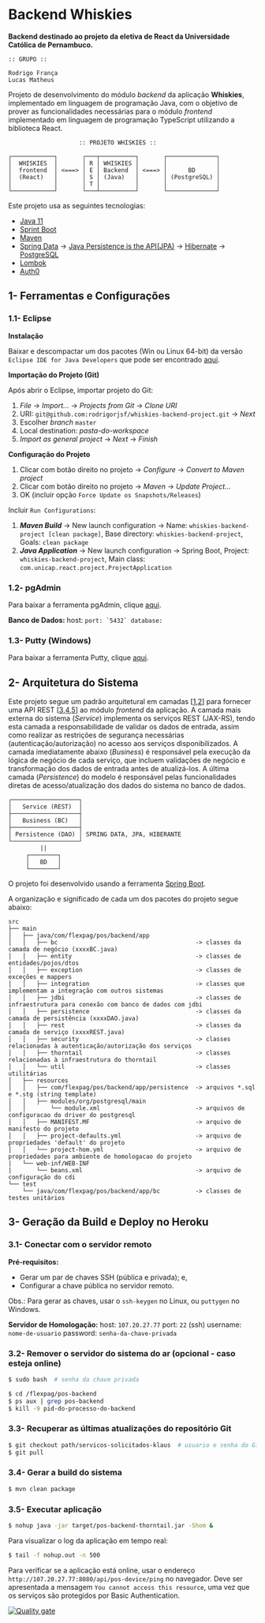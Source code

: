 # Backend Whiskies

**Backend destinado ao projeto da eletiva de React da Universidade Católica de Pernambuco.**

```
:: GRUPO ::

Rodrigo França
Lucas Matheus
```

Projeto de desenvolvimento do módulo _backend_ da aplicação **Whiskies**, implementado em linguagem de programação Java, com o objetivo de prover as funcionalidades necessárias para o módulo _frontend_ implementado em linguagem de programação TypeScript utilizando a biblioteca React.

```
                    :: PROJETO WHISKIES ::

┌────────────┐       ┌───┬──────────┐       ┌──────────────┐
│  WHISKIES  │       │ R │ WHISKIES │       │              │
│  frontend  │ <===> │ E │ Backend  │ <===> │      BD      │
│  (React)   │       │ S │ (Java)   │       │ (PostgreSQL) │
│            │       │ T │          │       │              │
└────────────┘       └───┴──────────┘       └──────────────┘
```

Este projeto usa as seguintes tecnologias:
- [Java 11](https://www.oracle.com/technetwork/java/javase/downloads/index.html)
- [Sprint Boot](https://spring.io/projects/spring-boot)
- [Maven](https://maven.apache.org/)
- [Spring Data](https://spring.io/projects/spring-data)
     ->  [Java Persistence is the API(JPA)](https://docs.oracle.com/javaee/7/api/javax/persistence/package-summary.html)
     ->  [Hibernate](https://hibernate.org/)
     ->  [PostgreSQL](https://www.postgresql.org/)
- [Lombok](https://projectlombok.org/)
- [Auth0](https://auth0.com/)


## 1- Ferramentas e Configurações

### 1.1- Eclipse

**Instalação**

Baixar e descompactar um dos pacotes (Win ou Linux 64-bit) da versão `Eclipse IDE for Java Developers` que pode ser encontrado [aqui](https://www.eclipse.org/downloads/packages/).

**Importação do Projeto (Git)**

Após abrir o Eclipse, importar projeto do Git:

1. _File_ -> _Import..._ -> _Projects from Git_ -> _Clone URI_
2. URI: `git@github.com:rodrigorjsf/whiskies-backend-project.git` -> _Next_
3. Escolher _branch_ `master`
4. Local destination: _pasta-do-workspace_
5. _Import as general project_ -> _Next_ -> _Finish_

**Configuração do Projeto**

1. Clicar com botão direito no projeto -> _Configure_ -> _Convert to Maven project_
2. Clicar com botão direito no projeto -> _Maven_ -> _Update Project..._
3. OK (incluir opção `Force Update os Snapshots/Releases`)

Incluir `Run Configurations`:

1. _**Maven Build**_ -> New launch configuration -> Name: `whiskies-backend-project [clean package]`, Base directory: `whiskies-backend-project`, Goals: `clean package`
2. _**Java Application**_ -> New launch configuration -> Spring Boot, Project: `whiskies-backend-project`, Main class: `com.unicap.react.project.ProjectApplication`

### 1.2- pgAdmin

Para baixar a ferramenta pgAdmin, clique [aqui](https://www.pgadmin.org/).

**Banco de Dados:**
host: ``
port: `5432`
database: ``

### 1.3- Putty (Windows)

Para baixar a ferramenta Putty, clique [aqui](https://www.chiark.greenend.org.uk/~sgtatham/putty/).

## 2- Arquitetura do Sistema

Este projeto segue um padrão arquitetural em camadas [[1](https://www.oreilly.com/library/view/software-architecture-patterns/9781491971437/ch01.html),[2](https://en.wikipedia.org/wiki/Multitier_architecture)] para fornecer uma API REST [[3](https://dzone.com/articles/intro-rest),[4](https://www.quora.com/What-are-RESTful-APIs-and-how-do-they-work),[5](https://blog.caelum.com.br/rest-principios-e-boas-praticas/)] ao módulo _frontend_ da aplicação. A camada mais externa do sistema (_Service_) implementa os serviços REST (JAX-RS), tendo esta camada a responsabilidade de validar os dados de entrada, assim como realizar as restrições de segurança necessárias (autenticação/autorização) no acesso aos serviços disponibilizados. A camada imediatamente abaixo (_Business_) é responsável pela execução da lógica de negócio de cada serviço, que incluem validações de negócio e transformação dos dados de entrada antes de atualizá-los. A última camada (_Persistence_) do modelo é responsável pelas funcionalidades diretas de acesso/atualização dos dados do sistema no banco de dados.

```
┌───────────────────┐
│   Service (REST)  │
├───────────────────┤
│   Business (BC)   │ 
├───────────────────┤
│ Persistence (DAO) │ SPRING DATA, JPA, HIBERANTE
└───────────────────┘
         ||
     ┌────────┐
     │   BD   │
     └────────┘
```

O projeto foi desenvolvido usando a ferramenta [Spring Boot](https://spring.io/projects/spring-boot).

A organização e significado de cada um dos pacotes do projeto segue abaixo:

```
src
├── main
│   ├── java/com/flexpag/pos/backend/app
│   │   ├── bc                                       -> classes da camada de negócio (xxxxBC.java)
│   │   ├── entity                                   -> classes de entidades/pojos/dtos
│   │   ├── exception                                -> classes de exceções e mappers
│   │   ├── integration                              -> classes que implementam a integração com outros sistemas
│   │   ├── jdbi                                     -> classes de infraestrutura para conexão com banco de dados com jdbi
│   │   ├── persistence                              -> classes da camada de persistência (xxxxDAO.java)
│   │   ├── rest                                     -> classes da camada de serviço (xxxxREST.java)
│   │   ├── security                                 -> classes relacionadas à autenticação/autorização dos serviços
│   │   ├── thorntail                                -> classes relacionadas à infraestrutura do thorntail
│   │   └── util                                     -> classes utilitárias
│   ├── resources
│   │   ├── com/flexpag/pos/backend/app/persistence  -> arquivos *.sql e *.stg (string template)
│   │   ├── modules/org/postgresql/main
│   │       └── module.xml                           -> arquivos de configuracao do driver do postgresql
│   │   ├── MANIFEST.MF                              -> arquivo de manifesto do projeto
│   │   ├── project-defaults.yml                     -> arquivo de propriedades 'default' do projeto
│   │   └── project-hom.yml                          -> arquivo de propriedades para ambiente de homologacao do projeto
|   └── web-inf/WEB-INF
|       └── beans.xml                                -> arquivo de configuração do cdi
└── test
    └── java/com/flexpag/pos/backend/app/bc          -> classes de testes unitários
```

## 3- Geração da Build e Deploy no Heroku

### 3.1- Conectar com o servidor remoto

**Pré-requisitos:**
- Gerar um par de chaves SSH (pública e privada); e,
- Configurar a chave pública no servidor remoto.

Obs.: Para gerar as chaves, usar o `ssh-keygen` no Linux, ou `puttygen` no Windows.

**Servidor de Homologação:**
host: `107.20.27.77`
port: `22` (ssh)
username: `nome-de-usuario`
password: `senha-da-chave-privada`

### 3.2- Remover o servidor do sistema do ar (opcional - caso esteja online)

```sh
$ sudo bash  # senha da chave privada

$ cd /flexpag/pos-backend
$ ps aux | grep pos-backend
$ kill -9 pid-do-processo-do-backend 
```

### 3.3- Recuperar as últimas atualizações do repositório Git

```sh
$ git checkout path/servicos-solicitados-klaus  # usuario e senha do GitHub
$ git pull
```

### 3.4- Gerar a build do sistema

```sh
$ mvn clean package
```

### 3.5- Executar aplicação

```sh
$ nohup java -jar target/pos-backend-thorntail.jar -Shom &
```

Para visualizar o log da aplicação em tempo real:

```sh
$ tail -f nohup.out -n 500
```

Para verificar se a aplicação está online, usar o endereço `http://107.20.27.77:8080/api/pos-device/ping` no navegador. Deve ser apresentada a mensagem `You cannot access this resource`, uma vez que os serviços são protegidos por Basic Authentication.

[![Quality gate](https://sonar.flexpag.com/api/project_badges/quality_gate?project=pos-backend)](https://sonar.flexpag.com/dashboard?id=pos-backend)
